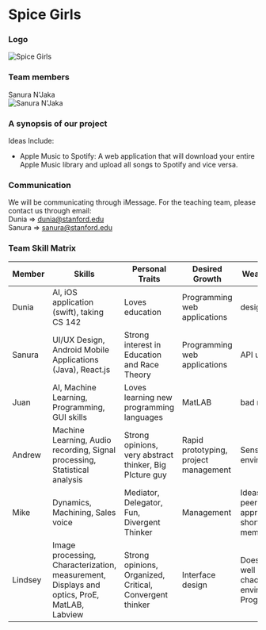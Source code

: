 # Spice Girls 

### Logo

![Spice Girls](https://github.com/StanfordCS194/Team-5/blob/master/Spice-Girls.jpg)

### Team members

Sanura N'Jaka  
![Sanura N'Jaka](https://github.com/StanfordCS194/Team-5/blob/master/Sanura.jpeg)

### A synopsis of our project

Ideas Include:

- Apple Music to Spotify: A web application that will download your entire Apple Music library and upload all songs to Spotify and vice versa.

### Communication
We will be communicating through iMessage. For the teaching team, please contact us through email:  
Dunia => dunia@stanford.edu  
Sanura => sanura@stanford.edu  

### Team Skill Matrix

Member | Skills | Personal Traits | Desired Growth | Weaknesses
--- | --- | --- | --- | ---
Dunia | AI, iOS application (swift), taking CS 142 | Loves education | Programming web applications | design
Sanura | UI/UX Design, Android Mobile Applications (Java), React.js | Strong interest in Education and Race Theory | Programming web applications | API usage
Juan | AI, Machine Learning, Programming, GUI skills | Loves learning new programming languages | MatLAB | bad memory
Andrew | Machine Learning, Audio recording, Signal processing, Statistical analysis | Strong opinions, very abstract thinker, Big PIcture guy | Rapid prototyping, project management | Sensitive to environments
Mike | Dynamics, Machining, Sales voice | Mediator, Delegator, Fun, Divergent Thinker | Management | Ideas require peer approval, short term memory
Lindsey | Image processing, Characterization, measurement, Displays and optics, ProE, MatLAB, Labview | Strong opinions, Organized, Critical, Convergent thinker | Interface design | Does not do well in chaotic environments, Programming
